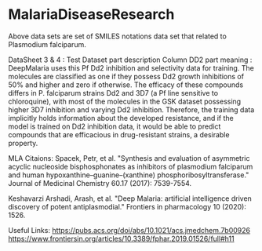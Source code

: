 # MalariaDiseaseResearch
Above data sets are set of SMILES notations data set that related to Plasmodium falciparum. 


DataSheet 3 & 4 : Test Dataset part description 
Column DD2 part meaning : 
DeepMalaria uses this Pf Dd2 inhibition and selectivity data for training. The molecules are classified as one if they possess Dd2 growth     inhibitions of 50% and higher and zero if otherwise. The efficacy of these compounds differs in P. falciparum strains Dd2 and 3D7 (a Pf line  sensitive to chloroquine), with most of the molecules in the GSK dataset possessing higher 3D7 inhibition and varying Dd2 inhibition. Therefore, the training data implicitly holds information about the developed resistance, and if the model is trained on Dd2 inhibition data, it would be able to predict compounds that are efficacious in drug-resistant strains, a desirable property.

MLA Citaions: 
 Spacek, Petr, et al. "Synthesis and evaluation of asymmetric acyclic nucleoside bisphosphonates as inhibitors of plasmodium falciparum and human hypoxanthine–guanine–(xanthine) phosphoribosyltransferase." Journal of Medicinal Chemistry 60.17 (2017): 7539-7554.

Keshavarzi Arshadi, Arash, et al. "Deep Malaria: artificial intelligence driven discovery of potent antiplasmodial." Frontiers in pharmacology 10 (2020): 1526.


Useful Links: 
https://pubs.acs.org/doi/abs/10.1021/acs.jmedchem.7b00926
https://www.frontiersin.org/articles/10.3389/fphar.2019.01526/full#h11



